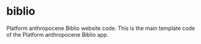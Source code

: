 # biblio
Platform anthropocene Biblio website code.
This is the main template code of the Platform anthropocene Biblio app.
